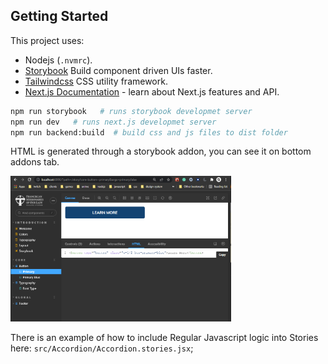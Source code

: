 ## Getting Started

This project uses:

- Nodejs (`.nvmrc`).
- [Storybook](https://storybook.js.org/docs/react/get-started/introduction) Build component driven UIs faster.
- [Tailwindcss](https://tailwindcss.com/docs/installation) CSS utility framework.
- [Next.js Documentation](https://nextjs.org/docs) - learn about Next.js features and API.

```bash
npm run storybook   # runs storybook developmet server
npm run dev   # runs next.js developmet server
npm run backend:build  # build css and js files to dist folder
```

HTML is generated through a storybook addon, you can see it on bottom addons tab.

<!-- ![storybook html](/stories/assets/storybook-html.png "storybook html") -->
<img src="./stories/assets/storybook-html.png" style="max-width:70%" alt="storybook html" />

There is an example of how to include Regular Javascript logic into Stories
here: `src/Accordion/Accordion.stories.jsx`;
